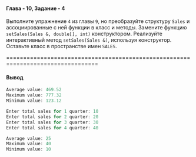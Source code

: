 #### Глава - 10, Задание - 4 ####

Выполните упражнение ```4``` из главы ```9```, но преобразуйте структуру ```Sales``` и
ассоциированные с ней функции в класс и методы. Замените функцию
```setSales(Sales &, double[], int)``` конструктором. Реализуйте интерактивный
метод ```setSales(Sales &)```, используя конструктор. Оставьте класс в
пространстве имен ```SALES```.

=================================================================================
#### Вывод ####
```objectivec
Average value: 469.52
Maximum value: 777.32
Minimum value: 123.12

Enter total sales for 1 quarter: 10
Enter total sales for 2 quarter: 20
Enter total sales for 3 quarter: 30
Enter total sales for 4 quarter: 40

Average value: 25
Maximum value: 40
Minimum value: 10
```
